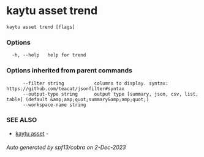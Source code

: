 # kaytu asset trend



```
kaytu asset trend [flags]
```

### Options

```
  -h, --help   help for trend
```

### Options inherited from parent commands

```
      --filter string           columns to display. syntax: https://github.com/teacat/jsonfilter#syntax
      --output-type string      output type [summary, json, csv, list, table] (default &amp;amp;quot;summary&amp;amp;quot;)
      --workspace-name string   
```

### SEE ALSO

* [kaytu asset](kaytu_asset)	 - 

###### Auto generated by spf13/cobra on 2-Dec-2023
